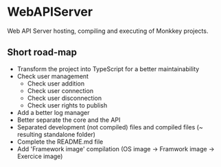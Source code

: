 # WebAPIServer
Web API Server hosting, compiling and executing of Monkkey projects.

## Short road-map

* Transform the project into TypeScript for a better maintainability
* Check user management
  * Check user addition
  * Check user connection
  * Check user disconnection
  * Check user rights to publish
* Add a better log manager
* Better separate the core and the API
* Separated development (not compiled) files and compiled files (~ resulting standalone folder)
* Complete the README.md file
* Add 'Framework image' compilation (OS image -> Framwork image -> Exercice image)
